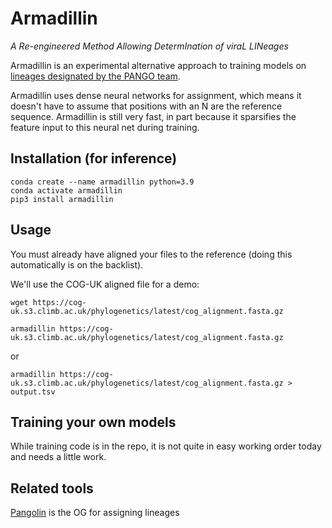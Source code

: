 # Armadillin
_A Re-engineered Method Allowing DetermInation of viraL LINeages_

Armadillin is an experimental alternative approach to training models on [lineages designated by the PANGO team](https://github.com/cov-lineages/pango-designation).

Armadillin uses dense neural networks for assignment, which means it doesn't have to assume that positions with an N are the reference sequence. Armadillin is still very fast, in part because it sparsifies the feature input to this neural net during training.

## Installation (for inference)
```
conda create --name armadillin python=3.9
conda activate armadillin
pip3 install armadillin
```

## Usage
You must already have aligned your files to the reference (doing this automatically is on the backlist).

We'll use the COG-UK aligned file for a demo:
```
wget https://cog-uk.s3.climb.ac.uk/phylogenetics/latest/cog_alignment.fasta.gz
```

```
armadillin https://cog-uk.s3.climb.ac.uk/phylogenetics/latest/cog_alignment.fasta.gz
```

or

```
armadillin https://cog-uk.s3.climb.ac.uk/phylogenetics/latest/cog_alignment.fasta.gz > output.tsv
```

## Training your own models
While training code is in the repo, it is not quite in easy working order today and needs a little work.

## Related tools
[Pangolin](https://github.com/cov-lineages/pangolin) is the OG for assigning lineages
